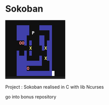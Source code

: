 # Sokoban
![Screenshot](sokoban.png)

Project : Sokoban realised in C with lib Ncurses

go into bonus repository 
